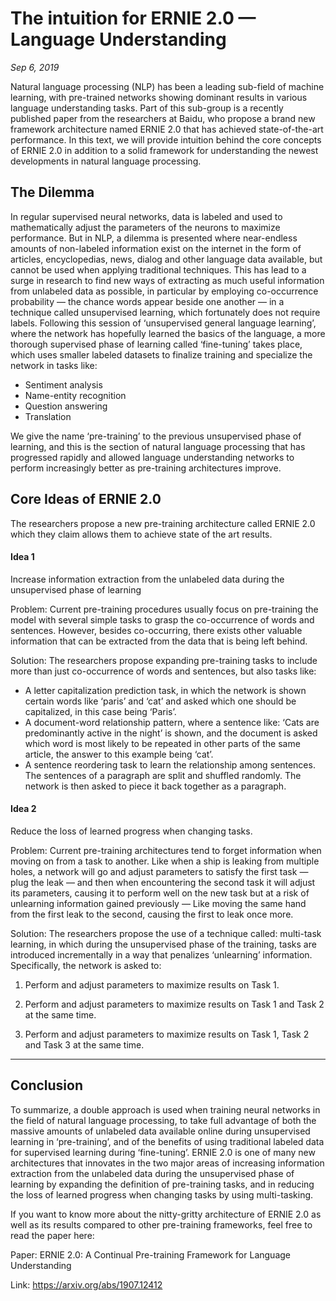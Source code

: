 # The intuition for ERNIE 2.0 — Language Understanding
*Sep 6, 2019*

Natural language processing (NLP) has been a leading sub-field of machine learning, with pre-trained networks showing dominant results in various language understanding tasks. Part of this sub-group is a recently published paper from the researchers at Baidu, who propose a brand new framework architecture named ERNIE 2.0 that has achieved state-of-the-art performance. In this text, we will provide intuition behind the core concepts of ERNIE 2.0 in addition to a solid framework for understanding the newest developments in natural language processing.

## The Dilemma

In regular supervised neural networks, data is labeled and used to mathematically adjust the parameters of the neurons to maximize performance. But in NLP, a dilemma is presented where near-endless amounts of non-labeled information exist on the internet in the form of articles, encyclopedias, news, dialog and other language data available, but cannot be used when applying traditional techniques. This has lead to a surge in research to find new ways of extracting as much useful information from unlabeled data as possible, in particular by employing co-occurrence probability — the chance words appear beside one another — in a technique called unsupervised learning, which fortunately does not require labels. Following this session of ‘unsupervised general language learning’, where the network has hopefully learned the basics of the language, a more thorough supervised phase of learning called ‘fine-tuning’ takes place, which uses smaller labeled datasets to finalize training and specialize the network in tasks like:

- Sentiment analysis
- Name-entity recognition
- Question answering
- Translation

We give the name ‘pre-training’ to the previous unsupervised phase of learning, and this is the section of natural language processing that has progressed rapidly and allowed language understanding networks to perform increasingly better as pre-training architectures improve.

## Core Ideas of ERNIE 2.0

The researchers propose a new pre-training architecture called ERNIE 2.0 which they claim allows them to achieve state of the art results.

#### Idea 1
Increase information extraction from the unlabeled data during the unsupervised phase of learning

Problem: Current pre-training procedures usually focus on pre-training the model with several simple tasks to grasp the co-occurrence of words and sentences. However, besides co-occurring, there exists other valuable information that can be extracted from the data that is being left behind.

Solution: The researchers propose expanding pre-training tasks to include more than just co-occurrence of words and sentences, but also tasks like:

- A letter capitalization prediction task, in which the network is shown certain words like ‘paris’ and ‘cat’ and asked which one should be capitalized, in this case being ‘Paris’.
- A document-word relationship pattern, where a sentence like: ‘Cats are predominantly active in the night’ is shown, and the document is asked which word is most likely to be repeated in other parts of the same article, the answer to this example being ‘cat’.
- A sentence reordering task to learn the relationship among sentences. The sentences of a paragraph are split and shuffled randomly. The network is then asked to piece it back together as a paragraph.

#### Idea 2
Reduce the loss of learned progress when changing tasks.

Problem: Current pre-training architectures tend to forget information when moving on from a task to another. Like when a ship is leaking from multiple holes, a network will go and adjust parameters to satisfy the first task — plug the leak — and then when encountering the second task it will adjust its parameters, causing it to perform well on the new task but at a risk of unlearning information gained previously — Like moving the same hand from the first leak to the second, causing the first to leak once more.

Solution: The researchers propose the use of a technique called: multi-task learning, in which during the unsupervised phase of the training, tasks are introduced incrementally in a way that penalizes ‘unlearning’ information. Specifically, the network is asked to:

1. Perform and adjust parameters to maximize results on Task 1.

2. Perform and adjust parameters to maximize results on Task 1 and Task 2 at the same time.

3. Perform and adjust parameters to maximize results on Task 1, Task 2 and Task 3 at the same time.

---

## Conclusion

To summarize, a double approach is used when training neural networks in the field of natural language processing, to take full advantage of both the massive amounts of unlabeled data available online during unsupervised learning in ‘pre-training’, and of the benefits of using traditional labeled data for supervised learning during ‘fine-tuning’. ERNIE 2.0 is one of many new architectures that innovates in the two major areas of increasing information extraction from the unlabeled data during the unsupervised phase of learning by expanding the definition of pre-training tasks, and in reducing the loss of learned progress when changing tasks by using multi-tasking.

If you want to know more about the nitty-gritty architecture of ERNIE 2.0 as well as its results compared to other pre-training frameworks, feel free to read the paper here:

Paper: ERNIE 2.0: A Continual Pre-training Framework for Language Understanding

Link: https://arxiv.org/abs/1907.12412
